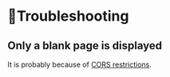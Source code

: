 # &#128295;Troubleshooting

## Only a blank page is displayed
It is probably because of [CORS restrictions][bypassCORS].

[bypassCORS]: corsPolicy.md "Browser possibly blocking local file access (file://) due to CORS policy restrictions"